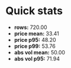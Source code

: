 # Quick stats

- **rows:** 720.00
- **price mean:** 33.41
- **price p95:** 48.20
- **price p99:** 53.76
- **abs vol mean:** 50.00
- **abs vol p95:** 71.94